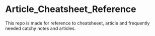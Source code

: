 # Article_Cheatsheet_Reference
This repo is made for reference to cheatsheeet, article and frequently needed catchy notes and articles.
